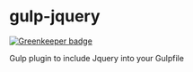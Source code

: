 # gulp-jquery

[![Greenkeeper badge](https://badges.greenkeeper.io/thecodechef/gulp-jquery.svg)](https://greenkeeper.io/)

Gulp plugin to include Jquery into your Gulpfile
